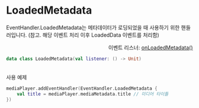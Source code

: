 # LoadedMetadata

EventHandler.LoadedMetadata는 메타데이터가 로딩되었을 때 사용하기 위한 핸들러입니다.
(참고. 해당 이벤트 처리 이후 LoadedData 이벤트를 처리함)

<div align="right">
이벤트 리스너: <a href="../event_listeners/on_loaded_metadata.md">onLoadedMetadata() </a>
</div>

```kotlin
data class LoadedMetadata(val listener: () -> Unit)
```

\
사용 예제
```kotlin
mediaPlayer.addEventHandler(EventHandler.LoadedMetadata {
    val title = mediaPlayer.mediaMetadata.title // 미디어 타이틀
})
```
